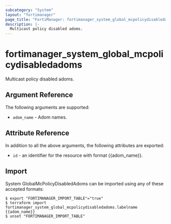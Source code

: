```yaml
---
subcategory: "System"
layout: "fortimanager"
page_title: "FortiManager: fortimanager_system_global_mcpolicydisabledadoms"
description: |-
  Multicast policy disabled adoms.
---
```


# fortimanager_system_global_mcpolicydisabledadoms
Multicast policy disabled adoms.

## Argument Reference


The following arguments are supported:


* `adom_name` - Adom names.


## Attribute Reference

In addition to all the above arguments, the following attributes are exported:
* `id` - an identifier for the resource with format {{adom_name}}.

## Import

System GlobalMcPolicyDisabledAdoms can be imported using any of these accepted formats:
```
$ export "FORTIMANAGER_IMPORT_TABLE"="true"
$ terraform import fortimanager_system_global_mcpolicydisabledadoms.labelname {{adom_name}}
$ unset "FORTIMANAGER_IMPORT_TABLE"
```

